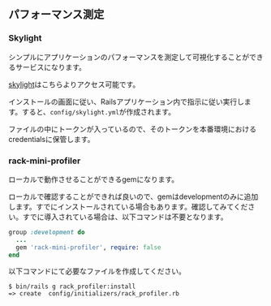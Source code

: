 ## パフォーマンス測定


### Skylight

シンプルにアプリケーションのパフォーマンスを測定して可視化することができるサービスになります。

[skylight](https://www.skylight.io/app/setup)はこちらよりアクセス可能です。

インストールの画面に従い、Railsアプリケーション内で指示に従い実行します。すると、`config/skylight.yml`が作成されます。

ファイルの中にトークンが入っているので、そのトークンを本番環境におけるcredentialsに保管します。


### rack-mini-profiler

ローカルで動作させることができるgemになります。

ローカルで確認することができれば良いので、gemはdevelopmentのみに追加します。すでにインストールされている場合もあります。確認してみてください。すでに導入されている場合は、以下コマンドは不要となります。

~~~~Ruby
group :development do
  ...
  gem 'rack-mini-profiler', require: false
end
~~~~

以下コマンドにて必要なファイルを作成してください。

```
$ bin/rails g rack_profiler:install
=> create  config/initializers/rack_profiler.rb
```


